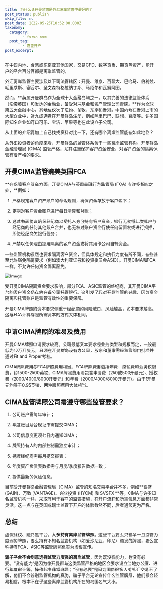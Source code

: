 ```yaml
---
title: 为什么说开曼监管是外汇离岸监管中最好的？
post_status: publish
skip_file: no
post_date: 2022-05-26T10:52:00.000Z
taxonomy:
  category:
        - forex-com
  post_tag:
        - 嘉盛开户
post_excerpt: 
---
```

在中国内地、台湾或东南亚其他国家，交易CFD、数字货币、期货等资产，能开户的平台百分百都是离岸监管的。

外汇离岸监管主要涉及以下司法管辖区：开曼、维京、百慕大、巴哈马、伯利兹、毛里求斯、塞舌尔、圣文森特格拉纳丁斯、马绍尔和瓦努阿图。

然而，**英属开曼群岛作为全球十大金融岛屿之一，以其完善的法律监管体系（沿袭英国）和发达的金融业，备受对冲基金和资产管理公司青睐。**作为全球第五大金融中心，其地位仅次于纽约、伦敦、东京和香港。中国内地在香港上市的大型企业中，近九成选择在开曼群岛注册，例如阿里巴巴、联想、百度等。许多国际知名企业如可口可乐、宝洁、苹果等也在此设立子公司。

从上面的介绍再加上自己找找资料对比一下，还有哪个离岸监管能有如此地位？

从外汇投资者的角度来看，开曼群岛的监管体系优于一些离岸监管机构。开曼群岛金融管理局 (CIMA) 监管严格，尤其注重保护客户资金安全，对客户资金的隔离保管有着严格的要求。

## 开曼CIMA监管媲美英国FCA

**在保障客户资金方面，开曼CIMA与英国金融行为监管局 (FCA) 有许多相似之处，**例如：

1. 严格规定客户资产账户的命名规则，确保资金存放于客户名下；

1. 定期对客户资金账户进行每日清算和对账；

1. 通过书面协议确保经纪商以受托人身份持有客户资金，银行无权将此类账户与经纪商的任何其他账户合并，也无权对账户资金行使任何留置权或进行扣押，即使经纪商欠银行债务；

1. 严禁以任何理由挪用隔离的客户资金或将其用作公司自有资金。

一些监管机构虽然也要求隔离客户资金，但具体规定和执行力度有所不同，有些甚至允许豁免隔离要求（例如澳大利亚证券和投资委员会ASIC）。开曼CIMA和FCA一样，不允许任何资金隔离豁免。

![Image](https://prod-files-secure.s3.us-west-2.amazonaws.com/39ed1227-6d7d-4570-be36-9ccd4a2c4241/bd849744-3fcb-4a37-8312-357962c8f065/image.png?X-Amz-Algorithm=AWS4-HMAC-SHA256&X-Amz-Content-Sha256=UNSIGNED-PAYLOAD&X-Amz-Credential=ASIAZI2LB466ZT3PYPPL%2F20250409%2Fus-west-2%2Fs3%2Faws4_request&X-Amz-Date=20250409T161354Z&X-Amz-Expires=3600&X-Amz-Security-Token=IQoJb3JpZ2luX2VjEBgaCXVzLXdlc3QtMiJHMEUCIEEcEDK8ODDUbuM808swFh%2BIK2DwUs3WOYd%2BVdll0zIVAiEA3BkgtXAlMRNXDqjypPsz1OrzaMyz5e5ozQHEnNmubS0qiAQIkf%2F%2F%2F%2F%2F%2F%2F%2F%2F%2FARAAGgw2Mzc0MjMxODM4MDUiDBxGj8EfVp94smesHCrcA3%2FyRc%2FC2k2We8oei88lN%2FZwivSB1gSGxAjK%2FMiq3Jv09%2Bl5AxrHAbNiEKqBBa2hBYqFq914K%2Fp1ejfLNH0Qugc1RIVVmCjKguvertsUG%2Bk84LhIC79MftXrVmi1AB%2B%2Bf2RSMHk1FBEp3JnQxTlh1pyud%2FUTNKACq51ABc%2Bqb49L9J4ggTDBczyKIFbMrWRq3SHFaeM3ujRudn0fUruAdeAb4Xgx5axBaAFyJf0l3GZTDvdd0Zb7rI4vB2mfkf9S5%2B9CVLyOR63LgIzwP3RzAOlXChI4zPSsXnBlnco%2FySn5j2vrdFCbn6xdZsF709RXju1VHUoACoDq63pxCNGqMhxJo9ZXNq5AGfrFioSb3Q8BYiBEftMXSSdg0cNlcGEkrkl4tBFKn9Fja62v1tJFt75nQ4xZ2fmnanFe0meeFK3Nut1O9atl7winBkL14Ucj1XhDRVztrx1dq%2Ba4SxGsO7XErLj4T2DoQz8tQ0lfr2X13w%2BvThneZPBXZmyRIugTellSZDafP3gUZSP4WRpC4xfR1vGdCO6ctUL%2FVvP2DnV5%2FgzLzNBde%2BgLV0u%2BW2JNn0n8Q%2BxNiO51bV2KmGpCt0Atc1On%2Bu5jqUY5CvJK%2FmGIHm%2FrhPbB%2Fm8eLiUYMLeu2r8GOqUBAUtdpKuPN%2F8zGl707LQUESlGspAGld71oelsILIATYNDFvs0VUwf%2FBQw8e%2F1kkHt899m6nv65JGYosObZgmv9p0OR1zd7y0c6Quz86VyiIv%2Bnsn5WP1P8dozLbXL3%2BqAwSW5j7HSlqfppzHLsGAycrun1cFWp72U4GYWZw3BzSEjGpX1A9iVgCHo3i35%2BL91oVc5EmPJI71QgCH162TT5eOm0wLb&X-Amz-Signature=65ae1491a47c902334d28276d531565fdefcf1b880e646ad29be9c5e3a652b25&X-Amz-SignedHeaders=host&x-id=GetObject)

受开曼CIMA隔离资金要求影响，部分FCA、ASIC监管的经纪商，其开曼CIMA平台的客户资金仍存放在母公司托管银行。这引发了我对开曼监管的兴趣，因为资金隔离和托管账户是监管有效性的重要保障。

开曼CIMA牌照的资本要求侧重于经纪商的风险敞口，风险越高，资本要求越高。这与FCA计算牌照所需资本的方式大体相同。

## **申请CIMA牌照的难易及费用**

开曼CIMA牌照申请要求较高。公司最低资本要求视业务类型和规模而定，一般最低为10万开曼元，且须在开曼群岛设有办公室，股东和董事需经监管部门批准并通过Fit and Proper考核。

CIMA牌照费用与FCA牌照费用相当。FCA牌照费用包括年费、席位费和业务权限费，约1500-2500英镑。CIMA牌照费用则包含申请费（250或500开曼元）、授权费（2000/4000/8000开曼元）和年费（2000/4000/8000开曼元）。由于1开曼元约等于0.95英镑，两种牌照费用大体相当。

## CIMA监管牌照公司需遵守哪些监管要求？

1. 公司账户需每年审计；

1. 年度账目及合规证书需提交CIMA；

1. 公司信息变更须七日内通知CIMA；

1. 牌照持有人的内部控制需独立审计；

1. 持牌经纪商需每月提交报表；

1. 年度资产负债表数据需与月度/季度报告数据一致；

1. 提供最新的保险信息。

目前受开曼群岛金融管理局（CIMA）监管的知名交易平台并不多，例如**嘉盛 (GAIN)、万致 (VANTAGE)、兴业投资 (HYCM) 和 SVSFX **等。CIMA与许多知名监管机构一样，采取有利于客户的监管措施，在开户流程和所需信息方面都非常灵活。这一点与在英国或瑞士监管下开户的体验截然不同，后者通常更为严格。

## 总结

虚假维权、跑路黑平台，**大多持有离岸监管牌照**。这些平台要么只有单一且监管力度弱的牌照，要么持有不知名监管机构（如爱沙尼亚、印尼）颁发的牌照，要么宣称持有FCA、ASIC等监管牌照但实为虚假宣传。

**骗子平台不会刻意选择监管力度强的离岸监管**，因为既没有能力，也没有必要。“没有能力”是因为像开曼群岛这类监管严格的地区会要求设立当地办公室、进行年度审计等，操作起来非常麻烦；“没有必要”是因为国内很多人对外汇交易不了解，他们不会辨别监管机构的真伪，骗子平台无论宣传什么监管牌照，他们都会轻易相信，根本不在乎这些离岸监管机构所在的岛国名气大小。